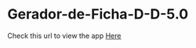 # Gerador-de-Ficha-D-D-5.0

Check this url to view the app
<a href="wecode.group/faculdade/rpg/">Here</a>
